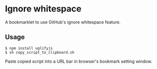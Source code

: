 # Ignore whitespace

A bookmarklet to use GitHub's ignore whitespace feature.

## Usage

```
$ npm install uglifyjs
$ sh copy_script_to_clipboard.sh
```

Paste copied script into a URL bar in browser's bookmark setting window.

